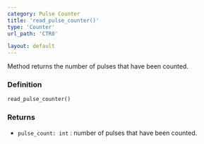 ```yaml
---
category: Pulse Counter
title: 'read_pulse_counter()'
type: 'Counter'
url_path: 'CTR0'

layout: default
---
```


Method returns the number of pulses that have been counted.

### Definition 

```python
read_pulse_counter()
```

### Returns

* `pulse_count: int` : number of pulses that have been counted.

